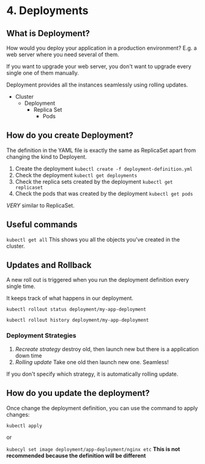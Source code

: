 # 4. Deployments

## What is Deployment?

How would you deploy your application in a production environment? E.g. a web server where you need several of them.

If you want to upgrade your web server, you don't want to upgrade every single one of them manually.

Deployment provides all the instances seamlessly using rolling updates.

- Cluster
  - Deployment
    - Replica Set
      - Pods

## How do you create Deployment?

The definition in the YAML file is exactly the same as ReplicaSet apart from changing the kind to Deployent.

1. Create the deployment `kubectl create -f deployment-definition.yml`
2. Check the deployment `kubectl get deployments`
3. Check the replica sets created by the deployment `kubectl get replicaset`
4. Check the pods that was created by the deployment `kubectl get pods`

_VERY_ similar to ReplicaSet.

## Useful commands

`kubectl get all`
This shows you all the objects you've created in the cluster.

## Updates and Rollback

A new roll out is triggered when you run the deployment definition every single time.

It keeps track of what happens in our deployment.

`kubectl rollout status deployment/my-app-deployment`

`kubectl rollout history deployment/my-app-deployment`

### Deployment Strategies

1. _Recreate strategy_ destroy old, then launch new but there is a application down time
2. _Rolling update_ Take one old then launch new one. Seamless!

If you don't specify which strategy, it is automatically rolling update.

## How do you update the deployment?

Once change the deployment definition, you can use the command to apply changes:

`kubectl apply`

or

`kubecyl set image deployment/app-deployment/nginx etc`
**This is not recommended because the definition will be different**
